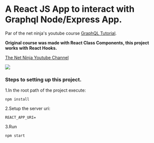 # A React JS App to interact with Graphql Node/Express App.

Par of the net ninja's youtube course [GraphQL Tutorial](https://www.youtube.com/watch?v=Y0lDGjwRYKw&list=PL4cUxeGkcC9iK6Qhn-QLcXCXPQUov1U7f).

**Original course was made with React Class Components, this project works with React Hooks.**

[The Net Ninja Youtube Channel](https://www.youtube.com/c/TheNetNinja)

![](https://i.ytimg.com/vi/Y0lDGjwRYKw/hqdefault.jpg)

### Steps to setting up this project.
1.In the root path of the project execute:

`npm install`

2.Setup the server uri:

```
REACT_APP_URI=
```
3.Run

`npm start`

